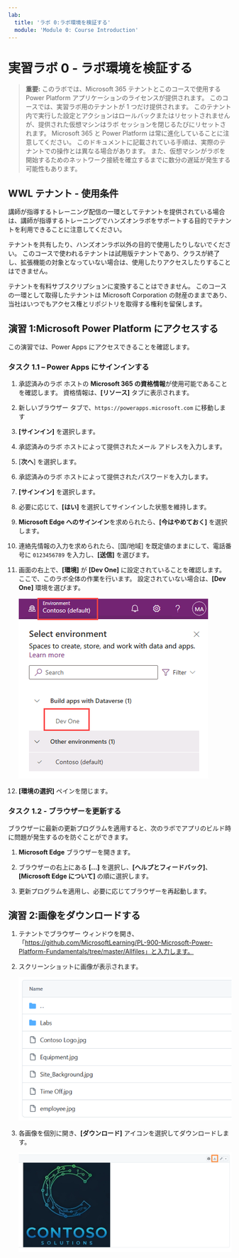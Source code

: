 ```yaml
---
lab:
  title: 'ラボ 0:ラボ環境を検証する'
  module: 'Module 0: Course Introduction'
---
```


# 実習ラボ 0 - ラボ環境を検証する

> **重要:** このラボでは、Microsoft 365 テナントとこのコースで使用する Power Platform アプリケーションのライセンスが提供されます。 このコースでは、実習ラボ用のテナントが 1 つだけ提供されます。 このテナント内で実行した設定とアクションはロールバックまたはリセットされませんが、提供された仮想マシンはラボ セッションを閉じるたびにリセットされます。 Microsoft 365 と Power Platform は常に進化していることに注意してください。 このドキュメントに記載されている手順は、実際のテナントでの操作とは異なる場合があります。 また、仮想マシンがラボを開始するためのネットワーク接続を確立するまでに数分の遅延が発生する可能性もあります。

## WWL テナント - 使用条件

講師が指導するトレーニング配信の一環としてテナントを提供されている場合は、講師が指導するトレーニングでハンズオンラボをサポートする目的でテナントを利用できることに注意してください。

テナントを共有したり、ハンズオンラボ以外の目的で使用したりしないでください。 このコースで使われるテナントは試用版テナントであり、クラスが終了し、拡張機能の対象となっていない場合は、使用したりアクセスしたりすることはできません。

テナントを有料サブスクリプションに変換することはできません。 このコースの一環として取得したテナントは Microsoft Corporation の財産のままであり、当社はいつでもアクセス権とリポジトリを取得する権利を留保します。

## 演習 1:Microsoft Power Platform にアクセスする

この演習では、Power Apps にアクセスできることを確認します。

### タスク 1.1 – Power Apps にサインインする

1. 承認済みのラボ ホストの **Microsoft 365 の資格情報**が使用可能であることを確認します。 資格情報は、**[リソース]** タブに表示されます。

1. 新しいブラウザー タブで、`https://powerapps.microsoft.com` に移動します

1. **[サインイン]** を選択します。

1. 承認済みのラボ ホストによって提供されたメール アドレスを入力します。

1. [**次へ**] を選択します。

1. 承認済みのラボ ホストによって提供されたパスワードを入力します。

1. **[サインイン]** を選択します。

1. 必要に応じて、**[はい]** を選択してサインインした状態を維持します。

1. **Microsoft Edge へのサインイン**を求められたら、**[今はやめておく]** を選択します。

1. 連絡先情報の入力を求められたら、[国/地域] を既定値のままにして、電話番号に `0123456789` を入力し、**[送信]** を選びます。

1. 画面の右上で、**[環境]** が **[Dev One]** に設定されていることを確認します。 ここで、このラボ全体の作業を行います。 設定されていない場合は、**[Dev One]** 環境を選びます。

    ![環境セレクター。](media/select-dev-one-environment.png)

1. **[環境の選択]** ペインを閉じます。

### タスク 1.2 - ブラウザーを更新する

ブラウザーに最新の更新プログラムを適用すると、次のラボでアプリのビルド時に問題が発生するのを防ぐことができます。

1. **Microsoft Edge** ブラウザーを開きます。

1. ブラウザーの右上にある **[...]** を選択し、**[ヘルプとフィードバック]**、**[Microsoft Edge について]** の順に選択します。

1. 更新プログラムを適用し、必要に応じてブラウザーを再起動します。

## 演習 2:画像をダウンロードする

1. テナントでブラウザー ウィンドウを開き、「https://github.com/MicrosoftLearning/PL-900-Microsoft-Power-Platform-Fundamentals/tree/master/Allfiles」と入力します。
1. スクリーンショットに画像が表示されます。

    ![イメージ ファイル。](media/images.png)

1. 各画像を個別に開き、**[ダウンロード]** アイコンを選択してダウンロードします。

    ![画像のダウンロード ボタン。](media/download-image.png)
